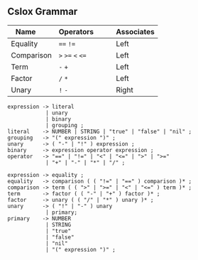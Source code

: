 ## Cslox Grammar

| Name        | Operators         | Associates  |
| ----------- | ----------------- | ----------- |
| Equality    | `==` `!=`         | Left        |
| Comparison  | `>` `>=` `<` `<=` | Left        |
| Term        | `-` `+`           | Left        |
| Factor      | `/` `*`           | Left        |
| Unary       | `!` `-`           | Right       |

```text
expression -> literal
            | unary
            | binary
            | grouping ;
literal    -> NUMBER | STRING | "true" | "false" | "nil" ;
grouping   -> "(" expression ")" ;
unary      -> ( "-" | "!" ) expression ;
binary     -> expression operator expression ;
operator   -> "==" | "!=" | "<" | "<=" | ">" | ">="
            | "+" | "-" | "*" | "/" ;
```

```text
expression -> equality ;
equality   -> comparison ( ( "!=" | "==" ) comparison )* ;
comparison -> term ( ( ">" | ">=" | "<" | "<=" ) term )* ;
term       -> factor ( ( "-" | "+" ) factor )* ;
factor     -> unary ( ( "/" | "*" ) unary )* ;
unary      -> ( "!" | "-" ) unary
            | primary;
primary    -> NUMBER
            | STRING
            | "true"
            | "false"
            | "nil"
            | "(" expression ")" ;
```
